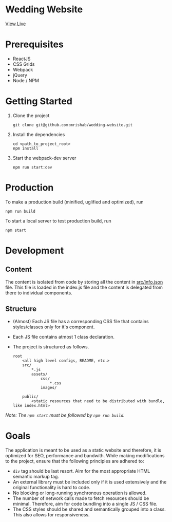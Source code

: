 # Wedding Website

[View Live](http://dreamy-pike-2f7eb3.netlify.com)

# Prerequisites

- ReactJS
- CSS Grids
- Webpack
- jQuery
- Node / NPM

# Getting Started

1) Clone the project
    ```
    git clone git@github.com:mrishab/wedding-website.git
    ```

2) Install the dependencies
    ```
    cd <path_to_project_root>
    npm install
    ```

3) Start the webpack-dev server
    ```
    npm run start:dev
    ```

# Production

To make a production build (minified, uglified and optimized), run
```
npm run build
```

To start a local server to test production build, run
```
npm start
```

# Development

## Content
The content is isolated from code by storing all the content in [src/info.json](src/info.json) file. This file is loaded in the index.js file and the content is delegated from there to individual components.

## Structure

- (Almost) Each JS file has a corresponding CSS file that contains styles/classes only for it's component.

- Each JS file contains atmost 1 class declaration.

- The project is structured as follows.
    ```
    root
        <all high level configs, README, etc.>
        src/
            *.js
            assets/
                css/
                    *.css
                images/
        
        public/
            <static resources that need to be distributed with bundle, like index.html>

    ```

_Note: The `npm start` must be followed by `npm run build`._

# Goals
The application is meant to be used as a static website and therefore, it is optimized for SEO, performance and bandwith. While making modifications to the project, ensure that the following principles are adhered to:

- `div` tag should be last resort. Aim for the most appropriate HTML semantic markup tag.
- An external library must be included only if it is used extensively and the original functionality is hard to code.
- No blocking or long-running synchronous operation is allowed.
- The number of network calls made to fetch resources should be minimal. Therefore, aim for code bundling into a single JS / CSS file.
- The CSS styles should be shared and semantically grouped into a class. This also allows for responsiveness.
